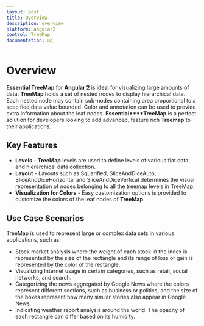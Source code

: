```yaml
---
layout: post
title: Overview
description: overview
platform: angular2
control: TreeMap
documentation: ug
---
```


# Overview

**Essential TreeMap** for **Angular 2** is ideal for visualizing large amounts of data. **TreeMap** holds a set of nested nodes to display hierarchical data. Each nested node may contain sub-nodes containing area proportional to a specified data value bounded. Color and annotation can be used to provide extra information about the leaf nodes. **Essential****TreeMap** is a perfect solution for developers looking to add advanced, feature rich **Treemap** to their applications.

## Key Features

* **Levels**  - **TreeMap** levels are used to define levels of various flat data and hierarchical data collection.
* **Layout** - Layouts such as Squarified, SliceAndDiceAuto, SliceAndDiceHorizontal and SliceAndDiceVertical determines the visual representation of nodes belonging to all the treemap levels in TreeMap.
* **Visualization for Colors** - Easy customization options is provided to customize the colors of the leaf nodes of **TreeMap**.

## Use Case Scenarios

TreeMap is used to represent large or complex data sets in various applications, such as:

* Stock market analysis where the weight of each stock in the index is represented by the size of the rectangle and its range of loss or gain is represented by the color of the rectangle.
* Visualizing Internet usage in certain categories, such as retail, social networks, and search.
* Categorizing the news aggregated by Google News where the colors represent different sections, such as business or politics, and the size of the boxes represent how many similar stories also appear in Google News.
* Indicating weather report analysis around the world. The opacity of each rectangle can differ based on its humidity.



